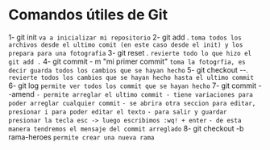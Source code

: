 # Comandos útiles de Git

1- git init `va a inicializar mi repositorio`
2- git add . `toma todos los archivos desde el ultimo comit (en este caso desde el init) y los prepara para una fotografia`
3- git reset . `revierte todo lo que hizo el git add .`
4- git commit - m "mi primer commit" `toma la fotogrfia, es decir guarda todos los cambios que se hayan hecho`
5- git checkout --. `revierte todos los cambios que se hayan hecho hasta el ultimo commit`
6- git log `permite ver todos los commit que se hayan hecho`
7- git commit --amend 
    `- permite arreglar el ultimo commit - tiene variaciones para poder arreglar cualquier commit`
    `- se abrira otra seccion para editar, presionar i para poder editar el texto`
    `- para salir y guardar presionar la tecla esc -> luego escribimos :wq! + enter`
    `- de esta manera tendremos el mensaje del commit arreglado`
8- git checkout -b rama-heroes `permite crear una nueva rama`




